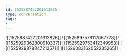 ```yaml
---
id: 1525887427201613826
type: conversation
tags:
- 
---
```

![[1525887427201613826]]
![[1525897576117067778]]
![[1525929362800910337]]
![[1525929753412349953]]
![[1525929878847213571]]
![[1526083162052235265]]

